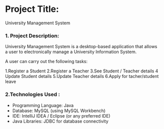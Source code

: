 # Project Title:
 University Management System 

### 1. Project Description:
University Management System is a desktop-based application that allows a user to electronically manage a University Information System.

A user can carry out the following tasks:

1.Register a Student
2.Register a Teacher
3.See Student / Teacher details
4 Update Student details
5.Update Teacher details
6.Apply for tacher/student leave

 ### 2.Technologies Used :
* Programming Language: Java
* Database: MySQL (using MySQL Workbench)
* IDE: IntelliJ IDEA / Eclipse (or any preferred IDE)
* Java Libraries: JDBC for database connectivity
